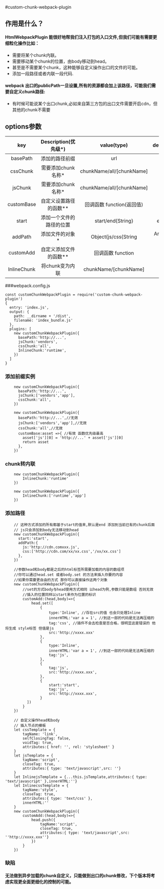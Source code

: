 #custom-chunk-webpack-plugin

##  作用是什么？
#### HtmlWebpackPlugin 能很好地帮我们注入打包的入口文件,但我们可能有需要更细粒化操作比如：    
+ 需要将某个chunk内联。
+ 需要移动某个chunk的位置，由body移动到head。
+ 甚至是不需要某个chunk，这种能够自定义操作出口的文件的可能。
+ 添加一段路径或者内联一段代码.
#### webpack 出口的publicPath一旦设置,所有的资源都会加上该路径，可能我们需要自定义chunk路径:
+ 有时候可能说某个出口chunk,必如来自第三方包的出口文件需要开启cdn，但其他的chunk不需要
  
## options参数
| key         | Description(优先级*)    |    value(type)                          |     default    |
| :--------:  | :-----------------:     |   :------------------------------------:|   :----------------:  |
| basePath    | 添加的路径前缀          |                url                       |    ``                 |
| cssChunk    | 需要添加chunk名称*      |  chunkName/all/[chunkName]              |    ``                   |
| jsChunk     | 需要添加chunk名称*      |  chunkName/all/[chunkName]              |    ``                   |  
| customBase  | 自定义设置路径的函数**   |  回调函数 function(返回值)               |    ``                  |
| start       | 添加一个文件的路径的位置 |  start/end{String}                      |    end                   |
| addPath     | 添加文件的对象*         |  Object{js/css{String|Array} }          |     ``                   |
| customAdd   | 自定义添加文件的函数**  |  回调函数 function                       |    ``                    |
| InlineChunk | 将chunk变为内联        |  chunkName/[chunkName]                   |    ``                  |

###webpack.config.js
```
const customChunkWebpackPlugin = require('custom-chunk-webpack-plugin')
{
  entry: 'index.js',
  output: {
    path: __dirname + '/dist',
    filename: 'index_bundle.js'
  },
  plugins: [
    new customChunkWebpackPlugin({
      basePath:'http://...',
      jsChunk:'vendors',
      cssChunk:'all',
      InlineChunk:'runtime',
    })
  ]
}
```

### 添加前缀实例
``` 
    new customChunkWebpackPlugin({
      basePath:'http://...',
      jsChunk:['vendors','app'],
      cssChunk:'all',
    })
```
``` 
    new customChunkWebpackPlugin({
      basePath:'http://...',//无效
      jsChunk:['vendors','app'],//无效
      cssChunk:'all',//无效
      customBase:asset =>{ //有效 函数优先级最高
        asset['js'][0] = 'http://...' + asset['js'][0] 
        return asset
      },      
    })
```

### chunk转内联
``` 
    new customChunkWebpackPlugin({
        InlineChunk:'runtime'
    })
```
``` 
    new customChunkWebpackPlugin({
        InlineChunk:['runtime','app']
    })
```


### 添加路径
``` 
    // 这种方式添加的所有都基于start的值来,默认是end 添加到当前已有的chunk后面
    // js只会添加到body无法移动到head
    new customChunkWebpackPlugin({
      start:'start', 
      addPath:{
        js:'http://cdn.comxxx.js',
        css:['http://cdn.com/xx/xx.css','/xx/xx.css']
      },
    })
```
``` 
    //参数head和body都是之后的html标签所需要加载的内容的数组项
    //你可以通过head.set 或者body.set 的方法来插入你要的内容
    //如果你需要更自由的方式 那你可以直接操作这两个对象
    new customChunkWebpackPlugin({
        //set的方式body与head使用方式相同 以head为例,参数只能是数组 否则无效
        //插入的位置同样以start来作为位置的标识
        customAdd:(head,body)=>{
            head.set([          
                {
                    type:'Inline', //存在src的值 也会只处理Inline
                    innerHTML:'var a = 1', //到这一部的代码是无法再压缩的
                    tag:'css', //插件不会去检查是否合格，很明显这是错误的 他将生成 style标签 但值是js
                    src:'http://xxxx.xxx'
                },
                {
                    type:'Inline',
                    innerHTML:'var a = 1', //到这一部的代码是无法再压缩的
                    tag:'js',
                },                          
                {
                    tag:'js',
                    src:'http://xxxx.xxx',
                },
                {
                    start:'start', 
                    tag:'js',
                    src:'http://xxxx.xxx',            
                }
          ])
        }
    })
```
``` 
    // 自定义操作head和body
    // 插入节点的模板
    let cssTemplate = {
        tagName: 'link',
        selfClosingTag: false,
        voidTag: true,
        attributes:{ href: '', rel: 'stylesheet' }
    }
    let jsTemplate = {
        tagName:'script',
        closeTag: true,
        attributes:{ type: 'text/javascript',src: ''}
    }
    let InlinejsTemplate = {...this.jsTemplate,attributes:{ type: 'text/javascript' },innerHTML:''}
    let InlinecssTemplate = {
        tagName:'style',
        closeTag: true,
        attributes:{ type: 'text/css' },
        innerHTML:''
    }    
    new customChunkWebpackPlugin({
        customAdd:(head,body)=>{
            head.push({
                tagName:'script',
                closeTag: true,
                attributes:{ type: 'text/javascript',src: ''http://xxxx.xxx''}                
            })
        }
    })
```


### 缺陷 

#### 无法做到异步加载的chunk自定义，只能做到出口的chunk修改，下个版本将考虑实现更全面更细化的控制的可能。
